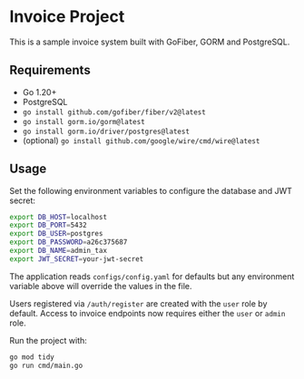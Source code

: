 # Invoice Project

This is a sample invoice system built with GoFiber, GORM and PostgreSQL.

## Requirements

- Go 1.20+
- PostgreSQL
- `go install github.com/gofiber/fiber/v2@latest`
- `go install gorm.io/gorm@latest`
- `go install gorm.io/driver/postgres@latest`
- (optional) `go install github.com/google/wire/cmd/wire@latest`

## Usage

Set the following environment variables to configure the database and JWT secret:

```bash
export DB_HOST=localhost
export DB_PORT=5432
export DB_USER=postgres
export DB_PASSWORD=a26c375687
export DB_NAME=admin_tax
export JWT_SECRET=your-jwt-secret
```

The application reads `configs/config.yaml` for defaults but any environment variable above will override the values in the file.

Users registered via `/auth/register` are created with the `user` role by default. Access to invoice endpoints now requires either the `user` or `admin` role.

Run the project with:

```bash
go mod tidy
go run cmd/main.go
```
